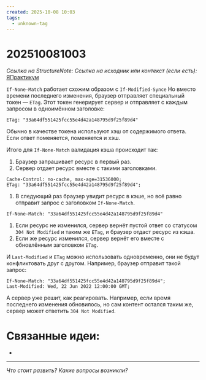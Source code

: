 ```yaml
---
created: 2025-10-08 10:03
tags:
  - unknown-tag
---
```

# 202510081003
*Ссылка на StructureNote:*
*Ссылка на исходник или контекст (если есть):* [ЯПрактикум](https://practicum.yandex.ru/learn/backend-nodejs/courses/a4214ab0-2146-4152-b90e-651bf4c7ca5e/sprints/564244/topics/30b04f32-dfb9-4449-8b8a-076fafa5924b/lessons/c31f0466-0632-4f59-8b91-01c4fe1a28f6/)

`If-None-Match` работает схожим образом с `If-Modified-Synce`
Но вместо времени последнего изменения, браузер отправляет специальный токен — `ETag`. Этот токен генерирует сервер и отправляет с каждым запросом в одноимённом заголовке:

```
ETag: "33a64df551425fcc55e4d42a148795d9f25f89d4" 
```

Обычно в качестве токена используют хэш от содержимого ответа. Если ответ поменяется, поменяется и хэш.

Итого для `If-None-Match` валидация кэша происходит так:

1. Браузер запрашивает ресурс в первый раз.
2. Сервер отдает ресурс вместе с такими заголовками.

```
Cache-Control: no-cache, max-age=31536000;
ETag: "33a64df551425fcc55e4d42a148795d9f25f89d4"; 
```

1. В следующий раз браузер увидит ресурс в кэше, но всё равно отправит запрос с заголовком `If-None-Match`.

```
If-None-Match: "33a64df551425fcc55e4d42a148795d9f25f89d4" 
```

1. Если ресурс не изменился, сервер вернёт пустой ответ со статусом `304 Not Modified` и таким же `ETag`, и браузер отдаст ресурс из кэша.
2. Если же ресурс изменился, сервер вернёт его вместе с обновлённым заголовком `ETag`.

И `Last-Modified` и `ETag` можно использовать одновременно, они не будут конфликтовать друг с другом. Например, браузер отправит такой запрос:

```
If-None-Match: "33a64df551425fcc55e4d42a148795d9f25f89d4";
Last-Modified: Wed, 22 Jun 2022 12:00:00 GMT; 
```

А сервер уже решит, как реагировать. Например, если время последнего изменения обновилось, но сам контент остался таким же, сервер может ответить `304 Not Modified`.
# Связанные идеи:
* 
---

*Что стоит развить? Какие вопросы возникли?*